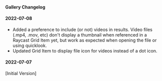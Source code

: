 #### Gallery Changelog

#### 2022-07-08

- Added a preference to include (or not) videos in results. Video files (.mp4, .mov, etc) don't display a thumbnail when referenced in a Raycast Grid Item yet, but work as expected when opening the file or using quicklook.
- Updated Grid Item to display file icon for videos instead of a dot icon.

#### 2022-07-07

[Initial Version]